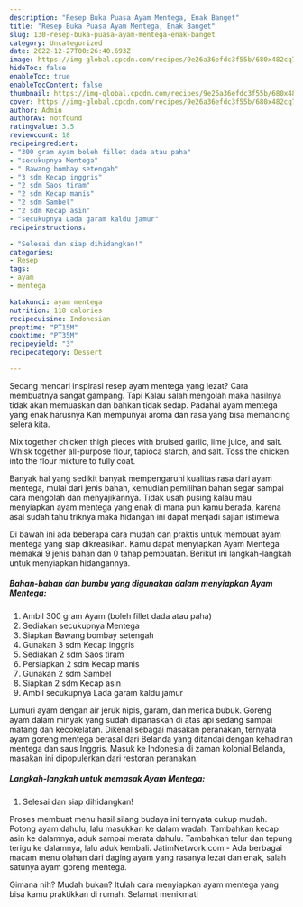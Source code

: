 ```yaml
---
description: "Resep Buka Puasa Ayam Mentega, Enak Banget"
title: "Resep Buka Puasa Ayam Mentega, Enak Banget"
slug: 130-resep-buka-puasa-ayam-mentega-enak-banget
category: Uncategorized
date: 2022-12-27T00:26:40.693Z
image: https://img-global.cpcdn.com/recipes/9e26a36efdc3f55b/680x482cq70/ayam-mentega-foto-resep-utama.jpg
hideToc: false
enableToc: true
enableTocContent: false
thumbnail: https://img-global.cpcdn.com/recipes/9e26a36efdc3f55b/680x482cq70/ayam-mentega-foto-resep-utama.jpg
cover: https://img-global.cpcdn.com/recipes/9e26a36efdc3f55b/680x482cq70/ayam-mentega-foto-resep-utama.jpg
author: Admin
authorAv: notfound
ratingvalue: 3.5
reviewcount: 18
recipeingredient:
- "300 gram Ayam boleh fillet dada atau paha"
- "secukupnya Mentega"
- " Bawang bombay setengah"
- "3 sdm Kecap inggris"
- "2 sdm Saos tiram"
- "2 sdm Kecap manis"
- "2 sdm Sambel"
- "2 sdm Kecap asin"
- "secukupnya Lada garam kaldu jamur"
recipeinstructions:

- "Selesai dan siap dihidangkan!"
categories:
- Resep
tags:
- ayam
- mentega

katakunci: ayam mentega 
nutrition: 118 calories
recipecuisine: Indonesian
preptime: "PT15M"
cooktime: "PT35M"
recipeyield: "3"
recipecategory: Dessert

---
```



Sedang mencari inspirasi resep ayam mentega yang lezat? Cara membuatnya sangat gampang. Tapi Kalau salah mengolah maka hasilnya tidak akan memuaskan dan bahkan tidak sedap. Padahal ayam mentega yang enak harusnya Kan mempunyai aroma dan rasa yang bisa memancing selera kita.


Mix together chicken thigh pieces with bruised garlic, lime juice, and salt. Whisk together all-purpose flour, tapioca starch, and salt. Toss the chicken into the flour mixture to fully coat.

Banyak hal yang sedikit banyak mempengaruhi kualitas rasa dari ayam mentega, mulai dari jenis bahan, kemudian pemilihan bahan segar sampai cara mengolah dan menyajikannya. Tidak usah pusing kalau mau menyiapkan ayam mentega yang enak di mana pun kamu berada, karena asal sudah tahu triknya maka hidangan ini dapat menjadi sajian istimewa.


Di bawah ini ada beberapa cara mudah dan praktis untuk membuat ayam mentega yang siap dikreasikan. Kamu dapat menyiapkan Ayam Mentega memakai 9 jenis bahan dan 0 tahap pembuatan. Berikut ini langkah-langkah untuk menyiapkan hidangannya.

<!--inarticleads1-->

##### Bahan-bahan dan bumbu yang digunakan dalam menyiapkan Ayam Mentega:

1. Ambil 300 gram Ayam (boleh fillet dada atau paha)
1. Sediakan secukupnya Mentega
1. Siapkan  Bawang bombay setengah
1. Gunakan 3 sdm Kecap inggris
1. Sediakan 2 sdm Saos tiram
1. Persiapkan 2 sdm Kecap manis
1. Gunakan 2 sdm Sambel
1. Siapkan 2 sdm Kecap asin
1. Ambil secukupnya Lada garam kaldu jamur


Lumuri ayam dengan air jeruk nipis, garam, dan merica bubuk. Goreng ayam dalam minyak yang sudah dipanaskan di atas api sedang sampai matang dan kecokelatan. Dikenal sebagai masakan peranakan, ternyata ayam goreng mentega berasal dari Belanda yang ditandai dengan kehadiran mentega dan saus Inggris. Masuk ke Indonesia di zaman kolonial Belanda, masakan ini dipopulerkan dari restoran peranakan. 

<!--inarticleads2-->

##### Langkah-langkah untuk memasak Ayam Mentega:


1. Selesai dan siap dihidangkan!

Proses membuat menu hasil silang budaya ini ternyata cukup mudah. Potong ayam dahulu, lalu masukkan ke dalam wadah. Tambahkan kecap asin ke dalamnya, aduk sampai merata dahulu. Tambahkan telur dan tepung terigu ke dalamnya, lalu aduk kembali. JatimNetwork.com - Ada berbagai macam menu olahan dari daging ayam yang rasanya lezat dan enak, salah satunya ayam goreng mentega. 

Gimana nih? Mudah bukan? Itulah cara menyiapkan ayam mentega yang bisa kamu praktikkan di rumah. Selamat menikmati
